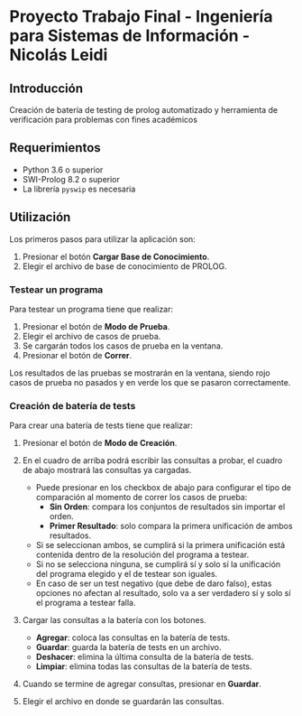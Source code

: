 # Proyecto Trabajo Final - Ingeniería para Sistemas de Información - Nicolás Leidi

## Introducción

Creación de batería de testing de prolog automatizado y herramienta de verificación para problemas con fines académicos

## Requerimientos

-   Python 3.6 o superior
-   SWI-Prolog 8.2 o superior
-   La librería `pyswip` es necesaria

## Utilización

Los primeros pasos para utilizar la aplicación son:

1.  Presionar el botón **Cargar Base de Conocimiento**.
2.  Elegir el archivo de base de conocimiento de PROLOG.

### Testear un programa

Para testear un programa tiene que realizar:

1.  Presionar el botón de **Modo de Prueba**.
2.  Elegir el archivo de casos de prueba.
3.  Se cargarán todos los casos de prueba en la ventana.
4.  Presionar el botón de **Correr**.

Los resultados de las pruebas se mostrarán en la ventana, siendo rojo casos de prueba no pasados y en verde los que se pasaron correctamente.

### Creación de batería de tests

Para crear una batería de tests tiene que realizar:

1.  Presionar el botón de **Modo de Creación**.
2.  En el cuadro de arriba podrá escribir las consultas a probar, el cuadro de abajo mostrará las consultas ya cargadas.

    -   Puede presionar en los checkbox de abajo para configurar el tipo de comparación al momento de correr los casos de prueba:
        -   **Sin Orden**: compara los conjuntos de resultados sin importar el orden.
        -   **Primer Resultado**: solo compara la primera unificación de ambos resultados.
    -   Si se seleccionan ambos, se cumplirá si la primera unificación está contenida dentro de la resolución del programa a testear.
    -   Si no se selecciona ninguna, se cumplirá sí y solo sí la unificación del programa elegido y el de testear son iguales.
    -   En caso de ser un test negativo (que debe de daro falso), estas opciones no afectan al resultado, solo va a ser verdadero sí y solo sí el programa a testear falla.

3.  Cargar las consultas a la batería con los botones.

    -   **Agregar**: coloca las consultas en la batería de tests.
    -   **Guardar**: guarda la batería de tests en un archivo.
    -   **Deshacer**: elimina la última consulta de la batería de tests.
    -   **Limpiar**: elimina todas las consultas de la batería de tests.

4.  Cuando se termine de agregar consultas, presionar en **Guardar**.
5.  Elegir el archivo en donde se guardarán las consultas.
